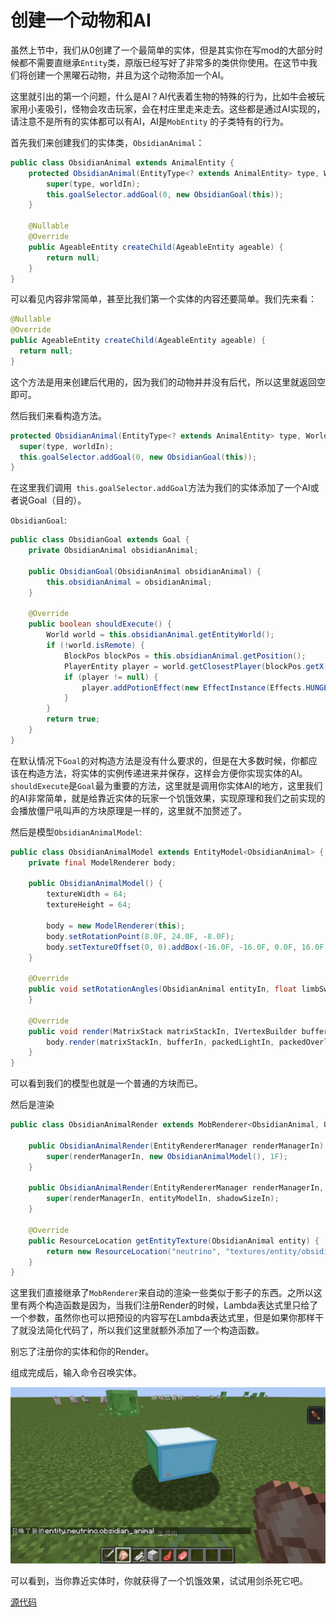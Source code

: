 # 创建一个动物和AI

虽然上节中，我们从0创建了一个最简单的实体，但是其实你在写mod的大部分时候都不需要直继承`Entity`类，原版已经写好了非常多的类供你使用。在这节中我们将创建一个黑曜石动物，并且为这个动物添加一个AI。

这里就引出的第一个问题，什么是AI？AI代表着生物的特殊的行为，比如牛会被玩家用小麦吸引，怪物会攻击玩家，会在村庄里走来走去。这些都是通过AI实现的，请注意不是所有的实体都可以有AI，AI是`MobEntity` 的子类特有的行为。

首先我们来创建我们的实体类，`ObsidianAnimal`：

```java
public class ObsidianAnimal extends AnimalEntity {
    protected ObsidianAnimal(EntityType<? extends AnimalEntity> type, World worldIn) {
        super(type, worldIn);
        this.goalSelector.addGoal(0, new ObsidianGoal(this));
    }

    @Nullable
    @Override
    public AgeableEntity createChild(AgeableEntity ageable) {
        return null;
    }
}
```

可以看见内容非常简单，甚至比我们第一个实体的内容还要简单。我们先来看：

```java
@Nullable
@Override
public AgeableEntity createChild(AgeableEntity ageable) {
  return null;
}
```

这个方法是用来创建后代用的，因为我们的动物并并没有后代，所以这里就返回空即可。

然后我们来看构造方法。

```java
protected ObsidianAnimal(EntityType<? extends AnimalEntity> type, World worldIn) {
  super(type, worldIn);
  this.goalSelector.addGoal(0, new ObsidianGoal(this));
}
```

在这里我们调用` this.goalSelector.addGoal`方法为我们的实体添加了一个AI或者说Goal（目的）。

`ObsidianGoal`:

```java
public class ObsidianGoal extends Goal {
    private ObsidianAnimal obsidianAnimal;

    public ObsidianGoal(ObsidianAnimal obsidianAnimal) {
        this.obsidianAnimal = obsidianAnimal;
    }

    @Override
    public boolean shouldExecute() {
        World world = this.obsidianAnimal.getEntityWorld();
        if (!world.isRemote) {
            BlockPos blockPos = this.obsidianAnimal.getPosition();
            PlayerEntity player = world.getClosestPlayer(blockPos.getX(), blockPos.getY(), blockPos.getZ(), 10, false);
            if (player != null) {
                player.addPotionEffect(new EffectInstance(Effects.HUNGER, 3 * 20, 3));
            }
        }
        return true;
    }
}
```

在默认情况下`Goal`的对构造方法是没有什么要求的，但是在大多数时候，你都应该在构造方法，将实体的实例传递进来并保存，这样会方便你实现实体的AI。`shouldExecute`是`Goal`最为重要的方法，这里就是调用你实体AI的地方，这里我们的AI非常简单，就是给靠近实体的玩家一个饥饿效果，实现原理和我们之前实现的会播放僵尸吼叫声的方块原理是一样的，这里就不加赘述了。

然后是模型`ObsidianAnimalModel`:

```java
public class ObsidianAnimalModel extends EntityModel<ObsidianAnimal> {
    private final ModelRenderer body;

    public ObsidianAnimalModel() {
        textureWidth = 64;
        textureHeight = 64;

        body = new ModelRenderer(this);
        body.setRotationPoint(8.0F, 24.0F, -8.0F);
        body.setTextureOffset(0, 0).addBox(-16.0F, -16.0F, 0.0F, 16.0F, 10.0F, 16.0F, 0.0F, false);
    }

    @Override
    public void setRotationAngles(ObsidianAnimal entityIn, float limbSwing, float limbSwingAmount, float ageInTicks, float netHeadYaw, float headPitch) {
    }

    @Override
    public void render(MatrixStack matrixStackIn, IVertexBuilder bufferIn, int packedLightIn, int packedOverlayIn, float red, float green, float blue, float alpha) {
        body.render(matrixStackIn, bufferIn, packedLightIn, packedOverlayIn);
    }
}
```

可以看到我们的模型也就是一个普通的方块而已。

然后是渲染

```java
public class ObsidianAnimalRender extends MobRenderer<ObsidianAnimal, ObsidianAnimalModel> {

    public ObsidianAnimalRender(EntityRendererManager renderManagerIn) {
        super(renderManagerIn, new ObsidianAnimalModel(), 1F);
    }

    public ObsidianAnimalRender(EntityRendererManager renderManagerIn, ObsidianAnimalModel entityModelIn, float shadowSizeIn) {
        super(renderManagerIn, entityModelIn, shadowSizeIn);
    }

    @Override
    public ResourceLocation getEntityTexture(ObsidianAnimal entity) {
        return new ResourceLocation("neutrino", "textures/entity/obsidian_animal.png");
    }
}
```

这里我们直接继承了`MobRenderer`来自动的渲染一些类似于影子的东西。之所以这里有两个构造函数是因为，当我们注册Render的时候，Lambda表达式里只给了一个参数，虽然你也可以把预设的内容写在Lambda表达式里，但是如果你那样干了就没法简化代码了，所以我们这里就额外添加了一个构造函数。

别忘了注册你的实体和你的Render。

组成完成后，输入命令召唤实体。

![image-20200503220203980](passiveentityandai.assets/image-20200503220203980.png)

可以看到，当你靠近实体时，你就获得了一个饥饿效果，试试用剑杀死它吧。

[源代码](https://github.com/FledgeXu/NeutrinoSourceCode/tree/master/src/main/java/com/tutorial/neutrino/obsidian_animal)